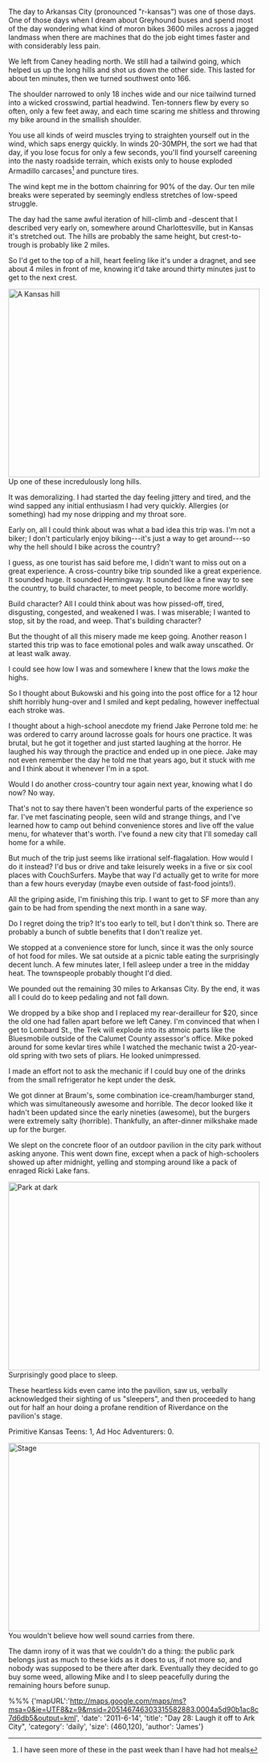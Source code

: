 The day to Arkansas City (pronounced "r-kansas") was one of those days. One
of those days when I dream about Greyhound buses and spend most of the day
wondering what kind of moron bikes 3600 miles across a jagged landmass when
there are machines that do the job eight times faster and with considerably
less pain.

We left from Caney heading north. We still had a tailwind going, which helped us
up the long hills and shot us down the other side. This lasted for about
ten minutes, then we turned southwest onto 166.

The shoulder narrowed to only 18 inches wide and our nice tailwind turned into a
wicked crosswind, partial headwind. Ten-tonners flew by every so often, only a
few feet away, and each time scaring me shitless and throwing my bike around in
the smallish shoulder. 

You use all kinds of weird muscles trying to straighten yourself out in the
wind, which saps energy quickly. In winds 20-30MPH, the sort we had that day, if
you lose focus for only a few seconds, you'll find yourself careening into the
nasty roadside terrain, which exists only to house
exploded Armadillo carcases[^1] and puncture tires.

The wind kept me in the bottom chainring for 90% of the day. Our ten mile breaks
were seperated by seemingly endless stretches of low-speed struggle.

The day had the same awful iteration of hill-climb and -descent that I described
very early on, somewhere around Charlottesville, but in Kansas it's
stretched out. The hills are probably the same height, but crest-to-trough is
probably like 2 miles.
    
So I'd get to the top of a hill, heart feeling like it's under a dragnet, and
see about 4 miles in front of me, knowing it'd take around thirty minutes just
to get to the next crest.
                                 
<div class="imageWithCaption">
<a href="http://www.flickr.com/photos/62630874@N02/5839711589/" title="A Kansas hill by james.ob, on Flickr"><img src="http://farm4.static.flickr.com/3439/5839711589_938da4e5f7.jpg" width="500" height="375" alt="A Kansas hill"></a>
	<div class="imageCaption">
		Up one of these incredulously long hills.
	</div>
</div>
 
It was demoralizing. I had started the day feeling jittery and tired, and the
wind sapped any initial enthusiasm I had very quickly. Allergies (or something)
had my nose dripping and my throat sore.

Early on, all I could think about was what a bad idea this trip was. I'm not a
biker; I don't particularly enjoy biking---it's just a way to get around---so
why the hell should I bike across the country? 

I guess, as one tourist has said before me, I didn't want to
miss out on a great experience. A cross-country bike trip sounded like a great
experience. It sounded huge. It sounded Hemingway. It sounded like a fine way
to see the country, to build character, to meet people, to become more worldly.

Build character? All I could think about was how pissed-off, tired, disgusting,
congested, and weakened I was. I was miserable; I wanted to stop, sit by the
road, and weep. That's building character?

But the thought of all this misery made me keep going. Another reason I started
this trip was to face emotional poles and walk away unscathed. Or at least walk
away. 

I could see how low I was and somewhere I knew that the lows *make* the highs.

So I thought about Bukowski and his going into the post office for a 12 hour
shift horribly hung-over and I smiled and kept pedaling, however ineffectual
each stroke was. 

I thought about a high-school anecdote my friend Jake Perrone told me: he was
ordered to carry around lacrosse goals for hours one practice. It was brutal,
but he got it together and just started laughing at the horror. He laughed his
way through the practice and ended up in one piece. Jake may not even remember
the day he told me that years ago, but it stuck with me and I think about it
whenever I'm in a spot.

Would I do another cross-country tour again next year, knowing what I do now? No
way.

That's not to say there haven't been wonderful parts of the experience so far.
I've met fascinating people, seen wild and strange things, and I've learned
how to camp out behind convenience stores and live off the value menu, for
whatever that's worth. I've found a new city that I'll someday call home for a
while.

But much of the trip just seems like irrational self-flagalation. How would I do
it instead? I'd bus or drive and take leisurely weeks in a five or six cool
places with CouchSurfers. Maybe that way I'd actually get to write for more than
a few hours everyday (maybe even outside of fast-food joints!).

All the griping aside, I'm finishing this trip. I want to get to SF more than
any gain to be had from spending the next month in a sane way. 

Do I regret doing the trip? It's too early to tell, but I don't think so.
There are probably a bunch of subtle benefits that I don't realize yet.

We stopped at a convenience store for lunch, since it was the only source of hot
food for miles. We sat outside at a picnic table eating the surprisingly decent
lunch. A few minutes later, I fell asleep under a tree in the midday heat. The
townspeople probably thought I'd died.

We pounded out the remaining 30 miles to Arkansas City. By the end, it was all I
could do to keep pedaling and not fall down.

We dropped by a bike shop and I replaced my rear-derailleur for $20, since the old one
had fallen apart before we left Caney. I'm convinced that when I get to Lombard
St., the Trek will explode into its atmoic parts like the Bluesmobile outside of
the Calumet County assessor's office. Mike poked around for some kevlar tires
while I watched the mechanic twist a 20-year-old spring with two sets of pliars.
He looked unimpressed.

I made an effort not to ask the mechanic if I could buy one of the drinks from
the small refrigerator he kept under the desk.

We got dinner at Braum's, some combination ice-cream/hamburger stand,  which was
simultaneously awesome and horrible. The decor looked like it hadn't been
updated since the early nineties (awesome), but the burgers were extremely
salty (horrible). Thankfully, an after-dinner milkshake made up for the burger.

We slept on the concrete floor of an outdoor pavilion in the city park without
asking anyone. This went down fine, except when a pack of high-schoolers showed
up after midnight, yelling and stomping around like a pack of enraged Ricki Lake
fans.
                                 
<div class="imageWithCaption">
<a href="http://www.flickr.com/photos/62630874@N02/5839724279/" title="Park at dark by james.ob, on Flickr"><img src="http://farm3.static.flickr.com/2503/5839724279_bfed25cbf8.jpg" width="500" height="375" alt="Park at dark"></a>
	<div class="imageCaption">
		Surprisingly good place to sleep.
	</div>
</div>
     
These heartless kids even came into the pavilion, saw us, verbally acknowledged
their sighting of us "sleepers", and then proceeded to hang out for
half an hour doing a profane rendition of Riverdance on the pavilion's stage. 

Primitive Kansas Teens: 1, Ad Hoc Adventurers: 0.
                                                                                                        
<div class="imageWithCaption">
<a href="http://www.flickr.com/photos/62630874@N02/5839724959/" title="Stage by james.ob, on Flickr"><img src="http://farm3.static.flickr.com/2607/5839724959_c9bd11c2c1.jpg" width="500" height="375" alt="Stage"></a>
	<div class="imageCaption">
		You wouldn't believe how well sound
		carries from there.
	</div>
</div>
     
The damn irony of it was that we couldn't do a thing: the public park belongs
just as much to these kids as it does to us, if not more so, and nobody was 
supposed to be there after dark. Eventually they decided to go buy some weed,
allowing Mike and I to sleep peacefully during the remaining hours before sunup.

[^1]: I have seen more of these in the past week than I have had hot meals
       
%%%
{'mapURL':'http://maps.google.com/maps/ms?msa=0&ie=UTF8&z=9&msid=205146746303315582883.0004a5d90b1ac8c7d6db5&output=kml',
 'date': '2011-6-14',
 'title': "Day 28: Laugh it off to Ark City",
 'category': 'daily',
 'size': (460,120),
 'author': 'James'}                                    
